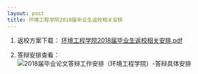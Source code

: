 ```yaml
---
layout: post
title: 环境工程学院2018届毕业生返校相关安排
---
```


<!--more-->

1. 返校方案下载：
[环境工程学院2018届毕业生返校相关安排.pdf](https://share.weiyun.com/59THPa6)

2. 答辩安排查看：
![2018届毕业论文答辩工作安排（环境工程学院）-答辩具体安排](http://7xqrll.com1.z0.glb.clouddn.com/2018%E5%B1%8A%E6%AF%95%E4%B8%9A%E8%AE%BA%E6%96%87%E7%AD%94%E8%BE%A9%E5%B7%A5%E4%BD%9C%E5%AE%89%E6%8E%92%EF%BC%88%E7%8E%AF%E5%A2%83%E5%B7%A5%E7%A8%8B%E5%AD%A6%E9%99%A2%EF%BC%89-%E7%AD%94%E8%BE%A9%E5%85%B7%E4%BD%93%E5%AE%89%E6%8E%92.jpg)
